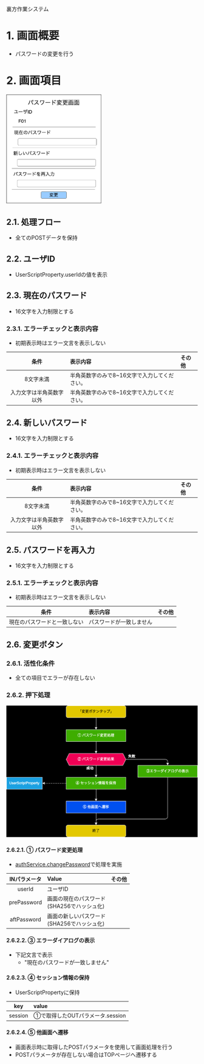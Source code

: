 裏方作業システム<br>

# 1. 画面概要
- パスワードの変更を行う

# 2. 画面項目
<img src="display_image.drawio.png" width = 250>

## 2.1. 処理フロー
- 全てのPOSTデータを保持

## 2.2. ユーザID
- UserScriptProperty.userIdの値を表示

## 2.3. 現在のパスワード
- 16文字を入力制限とする

### 2.3.1. エラーチェックと表示内容
- 初期表示時はエラー文言を表示しない

| 条件 | 表示内容 | その他 |
| :--: | :-- | :-- |
| 8文字未満 | 半角英数字のみで8~16文字で入力してください。 |
| 入力文字は半角英数字以外 | 半角英数字のみで8~16文字で入力してください。 |

## 2.4. 新しいパスワード
- 16文字を入力制限とする

### 2.4.1. エラーチェックと表示内容
- 初期表示時はエラー文言を表示しない

| 条件 | 表示内容 | その他 |
| :--: | :-- | :-- |
| 8文字未満 | 半角英数字のみで8~16文字で入力してください。 |
| 入力文字は半角英数字以外 | 半角英数字のみで8~16文字で入力してください。 |

## 2.5. パスワードを再入力
- 16文字を入力制限とする

### 2.5.1. エラーチェックと表示内容
- 初期表示時はエラー文言を表示しない

| 条件 | 表示内容 | その他 |
| :--: | :-- | :-- |
| 現在のパスワードと一致しない | パスワードが一致しません |

## 2.6. 変更ボタン
### 2.6.1. 活性化条件
- 全ての項目でエラーが存在しない

### 2.6.2. 押下処理
![](./flow_on_change_button.drawio.png)

#### 2.6.2.1. ① パスワード変更処理
- [authService.changePassword](../../../05_Service仕様書/02_AuthService/readme.md#4-パスワード変更処理changepassword)で処理を実施

| INパラメータ | Value | その他 |
| :--: | :-- | :-- |
| userId | ユーザID | |
| prePassword | 画面の現在のパスワード<br>(SHA256でハッシュ化) |
| aftPassword | 画面の新しいパスワード<br>(SHA256でハッシュ化) |

#### 2.6.2.2. ③ エラーダイアログの表示
- 下記文言で表示
  - "現在のパスワードが一致しません"

#### 2.6.2.3. ④ セッション情報の保持
- UserScriptPropertyに保持

| key | value |
| :--: | :-- |
| session | ①で取得したOUTパラメータ.session |

#### 2.6.2.4. ⑤ 他画面へ遷移
- 画面表示時に取得したPOSTパラメータを使用して画面処理を行う
- POSTパラメータが存在しない場合はTOPページへ遷移する
